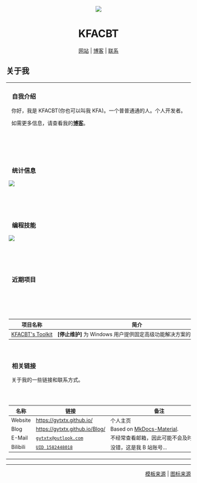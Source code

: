 <div align="center">

<!-- [![gytxtx's GitHub Avatar](https://avatars.githubusercontent.com/u/62281844?v=4)](https://github.com/gytxtx/) -->

<img width="96" src="https://avatars.githubusercontent.com/u/62281844?v=4" />

# KFACBT

<div align="center">

[网站](https://gytxtx.github.io/)&nbsp;|&nbsp;[博客](https://gytxtx.github.io/Blog/)&nbsp;|&nbsp;[联系](#相关链接)

</div>

</div>

## 关于我

<table>
<tr><td>

### &nbsp;&nbsp;自我介绍

<img align="right" width="80" src="./assets/image/info_24dp_5F6368_FILL0_wght400_GRAD0_opsz24.svg" />

<!-- 怪... -->
<!-- &emsp;&emsp; -->

&nbsp;&nbsp;你好，我是 KFACBT(你也可以叫我 KFA)。一个普普通通的人。个人开发者。

&nbsp;&nbsp;如需更多信息，请查看我的[**博客**](#相关链接)。

<!-- 需要有一段长文本在这里凑数，以保证良好的显示效果 -->
&nbsp;&nbsp; &emsp;&emsp;&emsp;&emsp;&emsp;&emsp;&emsp;&emsp;&emsp;&emsp;&emsp;&emsp;&emsp;&emsp;&emsp;&emsp;&emsp;&emsp;&emsp;&emsp;&emsp;&emsp;&emsp;&emsp;&emsp;&emsp;&emsp;&emsp;&emsp;&emsp;&emsp;&emsp;&emsp;&emsp;&emsp;&emsp;&emsp;&emsp;&emsp;&emsp;&emsp;&emsp;&emsp;&emsp;&emsp;&emsp;&emsp;&emsp;

<br />

</td></tr>
<tr><td>

### &nbsp;&nbsp;统计信息

<img align="right" width="80" src="./assets/image/insert_chart_24dp_5F6368_FILL0_wght400_GRAD0_opsz24.svg" />

<!-- ![gytxtx's GitHub stats](https://github-readme-stats.vercel.app/api?username=gytxtx&show_icons=true&layout=compact&locale=cn&border_radius=0&theme=transparent) -->

<picture>
  <source
    srcset="https://github-readme-stats.vercel.app/api?username=gytxtx&layout=compact&text_color=f0f6fc&bg_color=00000000&border_color=3b444d&locale=cn&border_radius=0"
    media="(prefers-color-scheme: dark)"
  />
  <source
    srcset="https://github-readme-stats.vercel.app/api?username=gytxtx&layout=compact&text_color=1f2328&bg_color=00000000&border_color=e4e2e2&locale=cn&border_radius=0"
    media="(prefers-color-scheme: light), (prefers-color-scheme: no-preference)"
  />
  <img
    src="https://github-readme-stats.vercel.app/api?username=gytxtx&layout=compact&text_color=1f2328&bg_color=00000000&border_color=e4e2e2&locale=cn&border_radius=0" />
</picture>

</td></tr>
<tr><td>

### &nbsp;&nbsp;编程技能

<img align="right" width="80" src="./assets/image/code_24dp_5F6368_FILL0_wght400_GRAD0_opsz24.svg" />

<!-- ![Top Langs](https://github-readme-stats.vercel.app/api/top-langs/?username=gytxtx&layout=compact&locale=cn&border_radius=0&theme=transparent) -->

<picture>
  <source
    srcset="https://github-readme-stats.vercel.app/api/top-langs/?username=gytxtx&layout=compact&text_color=f0f6fc&bg_color=00000000&border_color=3b444d&locale=cn&border_radius=0"
    media="(prefers-color-scheme: dark)"
  />
  <source
    srcset="https://github-readme-stats.vercel.app/api/top-langs/?username=gytxtx&layout=compact&text_color=1f2328&bg_color=00000000&border_color=e4e2e2&locale=cn&border_radius=0"
    media="(prefers-color-scheme: light), (prefers-color-scheme: no-preference)"
  />
  <img
    src="https://github-readme-stats.vercel.app/api/top-langs/?username=gytxtx&layout=compact&text_color=1f2328&bg_color=00000000&border_color=e4e2e2&locale=cn&border_radius=0" />
</picture>

</td></tr>
<tr><td>

### &nbsp;&nbsp;近期项目

<img align="right" width="80" src="./assets/image/deployed_code_24dp_5F6368_FILL0_wght400_GRAD0_opsz24.svg" />

| 项目名称 | 简介 |
| ------- | --- |
| [KFACBT's Toolkit](https://github.com/gytxtx/KFACBT_Toolkit_Deprecated) | **[停止维护]** 为 Windows 用户提供固定高级功能解决方案的应用程序。 |

<br />

</td></tr>
<tr><td>

### &nbsp;&nbsp;相关链接

<img align="right" width="80" src="./assets/image/alternate_email_24dp_5F6368_FILL0_wght400_GRAD0_opsz24.svg" />

&nbsp;&nbsp;关于我的一些链接和联系方式。

| 名称 | 链接 | 备注 |
| ---- | ---- | ---- |
| Website | <https://gytxtx.github.io/> | 个人主页 |
| Blog | <https://gytxtx.github.io/Blog/> | Based on [MkDocs-Material](https://squidfunk.github.io/mkdocs-material/). |
| E-Mail | [`gytxtx@outlook.com`](mailto:gytxtx@outlook.com) | 不经常查看邮箱，因此可能不会及时回复。 |
| Bilibili | [`UID 1582448018`](https://space.bilibili.com/1582448018/) | 没错，这是我 B 站账号... |

</td></tr>
</table>

---

<div align="right">

[模板来源](https://github.com/FurryR/FurryR/)&nbsp;|&nbsp;[图标来源](https://github.com/google/material-design-icons/)

</div>
